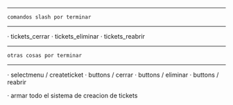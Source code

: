 ------------------------------------
    comandos slash por terminar
------------------------------------
· tickets_cerrar
· tickets_eliminar
· tickets_reabrir

------------------------------------
    otras cosas por terminar
------------------------------------
· selectmenu / createticket
· buttons / cerrar
· buttons / eliminar
· buttons / reabrir

· armar todo el sistema de creacion de tickets
